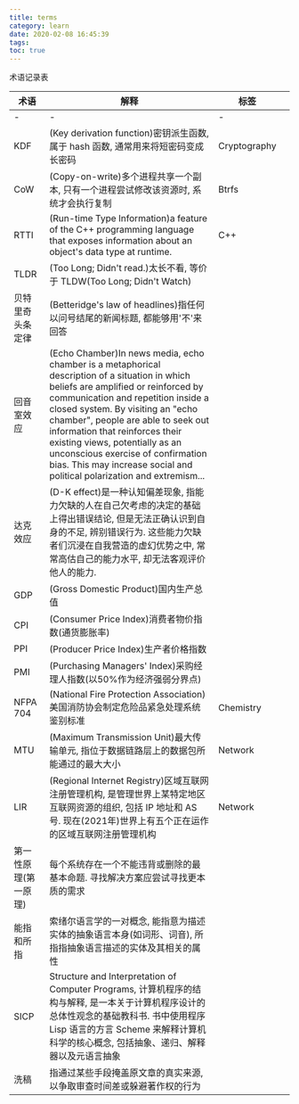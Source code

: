 ```yaml
---
title: terms
category: learn
date: 2020-02-08 16:45:39
tags:
toc: true
---
```


术语记录表

<!-- more -->

| 术语 | 解释 | 标签 |  |
|-|-|-|-|
| - | - | - |  |
| KDF | (Key derivation function)密钥派生函数, 属于 hash 函数, 通常用来将短密码变成长密码 | Cryptography |  |
| CoW | (Copy-on-write)多个进程共享一个副本, 只有一个进程尝试修改该资源时, 系统才会执行复制 | Btrfs |  |
| RTTI | (Run-time Type Information)a feature of the C++ programming language that exposes information about an object's data type at runtime. | C++ |  |
| TLDR | (Too Long; Didn't read.)太长不看, 等价于 TLDW(Too Long; Didn't Watch) |  |  |
| 贝特里奇头条定律 | (Betteridge's law of headlines)指任何以问号结尾的新闻标题, 都能够用'不'来回答 |  |  |
| 回音室效应 | (Echo Chamber)In news media, echo chamber is a metaphorical description of a situation in which beliefs are amplified or reinforced by communication and repetition inside a closed system. By visiting an "echo chamber", people are able to seek out information that reinforces their existing views, potentially as an unconscious exercise of confirmation bias. This may increase social and political polarization and extremism... |  |  |
| 达克效应 | (D-K effect)是一种认知偏差现象, 指能力欠缺的人在自己欠考虑的决定的基础上得出错误结论, 但是无法正确认识到自身的不足, 辨别错误行为. 这些能力欠缺者们沉浸在自我营造的虚幻优势之中, 常常高估自己的能力水平, 却无法客观评价他人的能力. |  |  |
| GDP | (Gross Domestic Product)国内生产总值 |  |  |
| CPI | (Consumer Price Index)消费者物价指数(通货膨胀率) |  |  |
| PPI | (Producer Price Index)生产者价格指数 |  |  |
| PMI | (Purchasing Managers' Index)采购经理人指数(以50%作为经济强弱分界点) |  |  |
| NFPA 704 | (National Fire Protection Association)美国消防协会制定危险品紧急处理系统鉴别标准 | Chemistry |  |
| MTU | (Maximum Transmission Unit)最大传输单元, 指位于数据链路层上的数据包所能通过的最大大小 | Network |  |
| LIR | (Regional Internet Registry)区域互联网注册管理机构, 是管理世界上某特定地区互联网资源的组织, 包括 IP 地址和 AS 号. 现在(2021年)世界上有五个正在运作的区域互联网注册管理机构 | Network |  |
| 第一性原理(第一原理) | 每个系统存在一个不能违背或删除的最基本命题. 寻找解决方案应尝试寻找更本质的需求 |  |  |
| 能指和所指 | 索绪尔语言学的一对概念, 能指意为描述实体的抽象语言本身(如词形、词音), 所指指抽象语言描述的实体及其相关的属性 |  |  |
| SICP | Structure and Interpretation of Computer Programs, 计算机程序的结构与解释, 是一本关于计算机程序设计的总体性观念的基础教科书. 书中使用程序 Lisp 语言的方言 Scheme 来解释计算机科学的核心概念, 包括抽象、递归、解释器以及元语言抽象 |  |  |
| 洗稿 | 指通过某些手段掩盖原文章的真实来源, 以争取审查时间差或躲避著作权的行为 |  |  |

